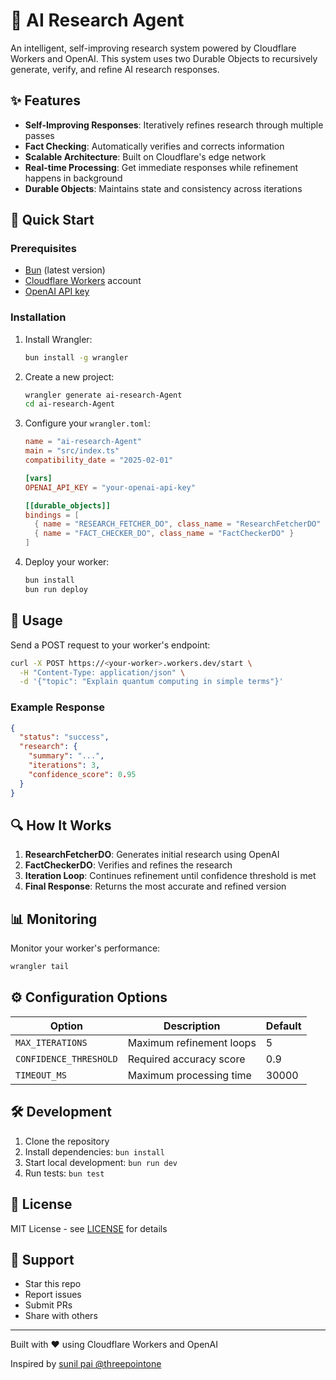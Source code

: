 # 🤖 AI Research Agent

An intelligent, self-improving research system powered by Cloudflare Workers and OpenAI. This system uses two Durable Objects to recursively generate, verify, and refine AI research responses.

## ✨ Features

- **Self-Improving Responses**: Iteratively refines research through multiple passes
- **Fact Checking**: Automatically verifies and corrects information
- **Scalable Architecture**: Built on Cloudflare's edge network
- **Real-time Processing**: Get immediate responses while refinement happens in background
- **Durable Objects**: Maintains state and consistency across iterations

## 🚀 Quick Start

### Prerequisites

- [Bun](https://bun.sh/) (latest version)
- [Cloudflare Workers](https://workers.cloudflare.com/) account
- [OpenAI API key](https://platform.openai.com/account/api-keys)

### Installation

1. Install Wrangler:
   ```bash
   bun install -g wrangler
   ```

2. Create a new project:
   ```bash
   wrangler generate ai-research-Agent
   cd ai-research-Agent
   ```

3. Configure your `wrangler.toml`:
   ```toml
   name = "ai-research-Agent"
   main = "src/index.ts"
   compatibility_date = "2025-02-01"

   [vars]
   OPENAI_API_KEY = "your-openai-api-key"

   [[durable_objects]]
   bindings = [
     { name = "RESEARCH_FETCHER_DO", class_name = "ResearchFetcherDO" },
     { name = "FACT_CHECKER_DO", class_name = "FactCheckerDO" }
   ]
   ```

4. Deploy your worker:
   ```bash
   bun install
   bun run deploy
   ```

## 🔧 Usage

Send a POST request to your worker's endpoint:

```bash
curl -X POST https://<your-worker>.workers.dev/start \
  -H "Content-Type: application/json" \
  -d '{"topic": "Explain quantum computing in simple terms"}'
```

### Example Response

```json
{
  "status": "success",
  "research": {
    "summary": "...",
    "iterations": 3,
    "confidence_score": 0.95
  }
}
```

## 🔍 How It Works

1. **ResearchFetcherDO**: Generates initial research using OpenAI
2. **FactCheckerDO**: Verifies and refines the research
3. **Iteration Loop**: Continues refinement until confidence threshold is met
4. **Final Response**: Returns the most accurate and refined version

## 📊 Monitoring

Monitor your worker's performance:

```bash
wrangler tail
```

## ⚙️ Configuration Options

| Option | Description | Default |
|--------|-------------|---------|
| `MAX_ITERATIONS` | Maximum refinement loops | 5 |
| `CONFIDENCE_THRESHOLD` | Required accuracy score | 0.9 |
| `TIMEOUT_MS` | Maximum processing time | 30000 |

## 🛠️ Development

1. Clone the repository
2. Install dependencies: `bun install`
3. Start local development: `bun run dev`
4. Run tests: `bun test`

## 📝 License

MIT License - see [LICENSE](LICENSE) for details

## 🌟 Support

- Star this repo
- Report issues
- Submit PRs
- Share with others

---

Built with ❤️ using Cloudflare Workers and OpenAI

Inspired by [sunil pai @threepointone](https://x.com/threepointone/status/1885119427223707872)